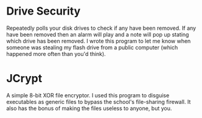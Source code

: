 # Drive Security
Repeatedly polls your disk drives to check if any have been removed. If any have been removed then an alarm will play and a note will pop up stating which drive has been removed. I wrote this program to let me know when someone was stealing my flash drive from a public computer (which happened more often than you'd think).

# JCrypt
A simple 8-bit XOR file encryptor. I used this program to disguise executables as generic files to bypass the school's file-sharing firewall. It also has the bonus of making the files useless to anyone, but you.
